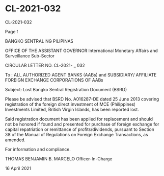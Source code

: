 # CL-2021-032

CL-2021-032

Page 1

BANGKO SENTRAL NG PILIPINAS

OFFICE OF THE ASSISTANT GOVERNOR International Monetary Affairs and Surveillance Sub-Sector

CIRCULAR LETTER NO. CL-2021- _ 032

To : ALL AUTHORIZED AGENT BANKS (AABs) and SUBSIDIARY/ AFFILIATE FOREIGN EXCHANGE CORPORATIONS OF AABs

Subject: Lost Bangko Sentral Registration Document (BSRD)

Please be advised that BSRD No. A016287-DE dated 25 June 2013 covering registration of the foreign direct investment of MCE (Philippines) Investments Limited, British Virgin Islands, has been reported lost.

Said registration document has been applied for replacement and should not be honored if found and presented for purchase of foreign exchange for capital repatriation or remittance of profits/dividends, pursuant to Section 38 of the Manual of Regulations on Foreign Exchange Transactions, as amended.

For information and compliance.

THOMAS BENJAMIN B. MARCELO Officer-In-Charge

16 April 2021